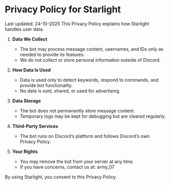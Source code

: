 # Privacy Policy for Starlight

Last updated: 24-10-2025
This Privacy Policy explains how Starlight handles user data.

1. **Data We Collect**
   - The bot may process message content, usernames, and IDs only as needed to provide its features.
   - We do not collect or store personal information outside of Discord.

2. **How Data Is Used**
   - Data is used only to detect keywords, respond to commands, and provide bot functionality.
   - No data is sold, shared, or used for advertising.

3. **Data Storage**
   - The bot does not permanently store message content.
   - Temporary logs may be kept for debugging but are cleared regularly.

4. **Third‑Party Services**
   - The bot runs on Discord’s platform and follows Discord’s own Privacy Policy.

5. **Your Rights**
   - You may remove the bot from your server at any time.
   - If you have concerns, contact us at: army_07

By using Starlight, you consent to this Privacy Policy.
